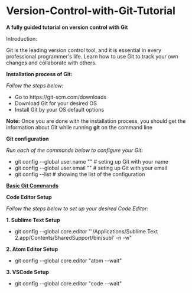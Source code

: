 # Version-Control-with-Git-Tutorial
<strong>A fully guided tutorial on version control with Git</strong> 

Introduction:

Git is the leading version control tool, and it is essential in every professional programmer's life. Learn how to use Git to track your own changes and collaborate with others.


<strong> Installation process of Git:  </strong>

<i>Follow the steps below:</i>
<ul>
    <li>Go to https://git-scm.com/downloads</li>
    <li>Download Git for your desired OS</li>
    <li>Install Git by your OS default options</li>
</ul>
<strong>Note:</strong> Once you are done with the installation process, you should get the information about Git while running <b>git</b> on the command line

<strong>Git configuration</strong>

<i>Run each of the commands below to configure your Git:</i>

<ul>
    <li> git config --global user.name "<Full_Name>" # seting up Git with your name</li>
    <li>git config --global user.email "<your-email-address>" # seting up Git with your email</li>
    <li>git config --list # showing the list of the configuration </li>
</ul>

<strong><a href = "https://www.javatpoint.com/git-commands">Basic Git Commands</a></strong>

<strong>Code Editor Setup</strong>

<i>Follow the steps below to set up your desired Code Editor:</i>

<b> 1. Sublime Text Setup </b>
<ul>
       <li>git config --global core.editor "'/Applications/Sublime Text 2.app/Contents/SharedSupport/bin/subl' -n -w" </li>
</ul>

<b> 2. Atom Editor Setup </b>
<ul>
       <li>git config --global core.editor "atom --wait" </li>
</ul> 

<b> 3. VSCode Setup </b>    
<ul>
       <li>git config --global core.editor "code --wait" </li>
</ul> 
       





